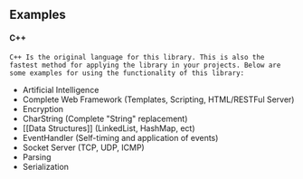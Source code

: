 **Examples**
-------------

#### C++ ###
`C++ Is the original language for this library. This is also the fastest method for applying the library in your projects. Below are some examples for using the functionality of this library:`

* Artificial Intelligence
* Complete Web Framework (Templates, Scripting, HTML/RESTFul Server)
* Encryption
* CharString (Complete "String" replacement)
* [[Data Structures]] (LinkedList, HashMap, ect)
* EventHandler (Self-timing and application of events)
* Socket Server (TCP, UDP, ICMP)
* Parsing
* Serialization


